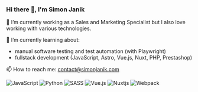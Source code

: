 ### Hi there 👋, I'm Simon Janik

🔭 I’m currently working as a Sales and Marketing Specialist but I also love working with various technologies.
  
🌱 I’m currently learning about:
  - manual software testing and test automation (with Playwright)
  - fullstack development (JavaScript, Astro, Vue.js, Nuxt, PHP, Prestashop)

📫 How to reach me: contact@simonjanik.com

![JavaScript](https://img.shields.io/badge/javascript-%23323330.svg?style=for-the-badge&logo=javascript&logoColor=%23F7DF1E)
![Python](https://img.shields.io/badge/python-3670A0?style=for-the-badge&logo=python&logoColor=ffdd54)
![SASS](https://img.shields.io/badge/SASS-hotpink.svg?style=for-the-badge&logo=SASS&logoColor=white)
![Vue.js](https://img.shields.io/badge/vuejs-%2335495e.svg?style=for-the-badge&logo=vuedotjs&logoColor=%234FC08D)
![Nuxtjs](https://img.shields.io/badge/Nuxt-002E3B?style=for-the-badge&logo=nuxtdotjs&logoColor=#00DC82)
![Webpack](https://img.shields.io/badge/webpack-%238DD6F9.svg?style=for-the-badge&logo=webpack&logoColor=black)
